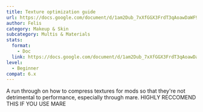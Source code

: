 ```yaml
---
title: Texture optimization guide
url: https://docs.google.com/document/d/1am2Dub_7xXfGGX3FrdT3qAoawDaWF9QHLwmlW8H1tmA/edit?usp=sharing
author: Felis
category: Makeup & Skin
subcategory: Multis & Materials
stats:
  format:
    - Doc
  link: https://docs.google.com/document/d/1am2Dub_7xXfGGX3FrdT3qAoawDaWF9QHLwmlW8H1tmA/edit?usp=sharing
level:
  - Beginner
compat: 6.x
---
```

A run through on how to compress textures for mods so that they're not detrimental to performance, especially through mare. HIGHLY RECCOMEND THIS IF YOU USE MARE